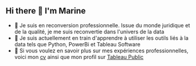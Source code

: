 ## Hi there 👋 I'm Marine

- 🔭 Je suis en reconversion professionnelle. Issue du monde juridique et de la qualité, je me suis reconvertie dans l'univers de la data
- 🌱 Je suis actuellement en train d'apprendre à utiliser les outils liés à la data tels que Python, PowerBi et Tableau Software
- 📄 Si vous voulez en savoir plus sur mes expériences professionnelles, voici mon [cv](https://github.com/MarineM-git/MarIneM-git/blob/main/Marine%20MINE_CV-2024.pdf) ainsi que mon profil sur [Tableau Public](https://public.tableau.com/views/Profil_17295145869220/CV_page1?:language=fr-FR&publish=yes&:sid=&:redirect=auth&:display_count=n&:origin=viz_share_link)




<!--
**MarineM-git/MarIneM-git** is a ✨ _special_ ✨ repository because its `README.md` (this file) appears on your GitHub profile.

Here are some ideas to get you started:

- 🔭 I’m currently working on ...
- 🌱 I’m currently learning ...
- 👯 I’m looking to collaborate on ...
- 🤔 I’m looking for help with ...
- 💬 Ask me about ...
- 📫 How to reach me: ...
- 😄 Pronouns: ...
- ⚡ Fun fact: ...
-->

